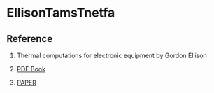 # EllisonTamsTnetfa
## Reference 
1. Thermal computations for electronic equipment by Gordon Ellison

2. [PDF Book](reference/EllisonGordon-ThermalComputationsforElectronics_ConductiveRadiativeandConvectiveAirCooling-CRCPress2010.pdf)
3. [PAPER](https://www.semanticscholar.org/paper/Thermal-Analysis-Of-An-Electronic-Package-Using-And-Ganesan-Rao/8206d711bdca08967b516eb094e2d7e1a7fac40e)
